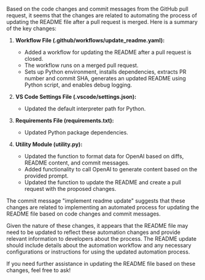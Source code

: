 Based on the code changes and commit messages from the GitHub pull request, it seems that the changes are related to automating the process of updating the README file after a pull request is merged. Here is a summary of the key changes:

1. **Workflow File (.github/workflows/update_readme.yaml):**
    - Added a workflow for updating the README after a pull request is closed.
    - The workflow runs on a merged pull request.
    - Sets up Python environment, installs dependencies, extracts PR number and commit SHA, generates an updated README using Python script, and enables debug logging.

2. **VS Code Settings File (.vscode/settings.json):**
    - Updated the default interpreter path for Python.

3. **Requirements File (requirements.txt):**
    - Updated Python package dependencies.

4. **Utility Module (utility.py):**
    - Updated the function to format data for OpenAI based on diffs, README content, and commit messages.
    - Added functionality to call OpenAI to generate content based on the provided prompt.
    - Updated the function to update the README and create a pull request with the proposed changes.

The commit message "implement readme update" suggests that these changes are related to implementing an automated process for updating the README file based on code changes and commit messages.

Given the nature of these changes, it appears that the README file may need to be updated to reflect these automation changes and provide relevant information to developers about the process. The README update should include details about the automation workflow and any necessary configurations or instructions for using the updated automation process.

If you need further assistance in updating the README file based on these changes, feel free to ask!